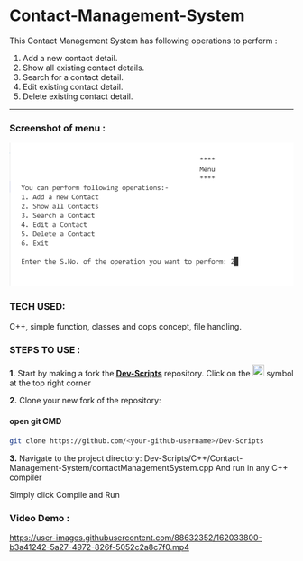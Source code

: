 # Contact-Management-System
This Contact Management System has following operations to perform : 
1. Add a new contact detail.
2. Show all existing contact details.
3. Search for a contact detail.
4. Edit existing contact detail.
5. Delete existing contact detail.
<hr>

### Screenshot of menu : 
<img src="programPreview/menu.png" alt="see programPreview folder for image">

### TECH USED:
C++, simple function, classes and oops concept, file handling.

### STEPS TO USE : 
**1.** Start by making a fork the [**Dev-Scripts**](https://github.com/abhijeet007rocks8/Dev-Scripts) repository. Click on the <a href="https://github.com/abhijeet007rocks8/Dev-Scripts/fork"><img src="https://i.imgur.com/G4z1kEe.png" height="21" width="21"></a> symbol at the top right corner

**2.** Clone your new fork of the repository:
#### open git CMD
```bash
git clone https://github.com/<your-github-username>/Dev-Scripts
```

**3.** Navigate to the project directory:
 Dev-Scripts/C++/Contact-Management-System/contactManagementSystem.cpp
 And run in any C++ compiler
 
 Simply click Compile and Run

### Video Demo :


https://user-images.githubusercontent.com/88632352/162033800-b3a41242-5a27-4972-826f-5052c2a8c7f0.mp4

